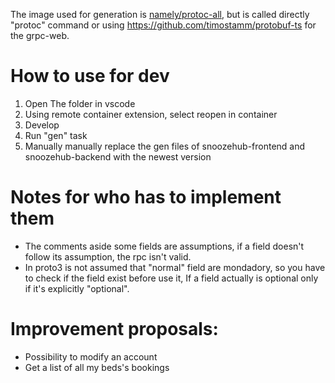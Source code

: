The image used for generation is [namely/protoc-all](https://github.com/namely/docker-protoc/), but is called directly "protoc" command or using https://github.com/timostamm/protobuf-ts for the grpc-web.

# How to use for dev
1. Open The folder in vscode
2. Using remote container extension, select reopen in container
3. Develop
4. Run "gen" task
5. Manually manually replace the gen files of snoozehub-frontend and snoozehub-backend with the newest version

# Notes for who has to implement them
- The comments aside some fields are assumptions, if a field doesn't follow its assumption, the rpc isn't valid.
- In proto3 is not assumed that "normal" field are mondadory, so you have to check if the field exist before use it, If a field actually is optional only if it's explicitly "optional".

# Improvement proposals:
- Possibility to modify an account
- Get a list of all my beds's bookings

